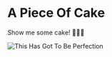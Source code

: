 # A Piece Of Cake
Show me some cake! 🍰🍰🍰

![This Has Got To Be Perfection](https://media.giphy.com/media/ZxKQnfKcGTSmcoje3Y/giphy.gif)